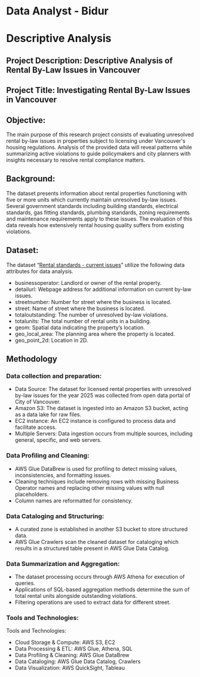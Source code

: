 # Data Analyst - Bidur
# Descriptive Analysis
## Project Description: Descriptive Analysis of Rental By-Law Issues in Vancouver
## Project Title: Investigating Rental By-Law Issues in Vancouver
## Objective:
The main purpose of this research project consists of evaluating unresolved rental by-law issues in properties subject to licensing under Vancouver's housing regulations. Analysis of the provided data will reveal patterns while summarizing active violations to guide policymakers and city planners with insights necessary to resolve rental compliance matters.
## Background:
The dataset presents information about rental properties functioning with five or more units which currently maintain unresolved by-law issues. Several government standards including building standards, electrical standards, gas fitting standards, plumbing standards, zoning requirements and maintenance requirements apply to these issues. The evaluation of this data reveals how extensively rental housing quality suffers from existing violations.
## Dataset:
The dataset “[Rental standards - current issues](https://opendata.vancouver.ca/explore/dataset/rental-standards-current-issues/information/)” utilize the following data attributes for data analysis.
- businessoperator: Landlord or owner of the rental property.
-	detailurl: Webpage address for additional information on current by-law issues.
-	streetnumber: Number for street where the business is located.
-	street: Name of street where the business is located.
-	totaloutstanding: The number of unresolved by-law violations.
-	totalunits: The total number of rental units in a building.
-	geom: Spatial data indicating the property’s location.
-	geo_local_area: The planning area where the property is located.
-	geo_point_2d: Location in 2D. 
## Methodology
### Data collection and preparation:
-	Data Source: The dataset for licensed rental properties with unresolved by-law issues for the year 2025 was collected from open data portal of City of Vancouver.
-	Amazon S3: The dataset is ingested into an Amazon S3 bucket, acting as a data lake for raw files.
-	EC2 instance: An EC2 instance is configured to process data and facilitate access.
-	Multiple Servers: Data ingestion occurs from multiple sources, including general, specific, and web servers.
### Data Profiling and Cleaning:
-	AWS Glue DataBrew is used for profiling to detect missing values, inconsistencies, and formatting issues.
-	Cleaning techniques include removing rows with missing Business Operator names and replacing other missing values with null placeholders.
-	Column names are reformatted for consistency.
### Data Cataloging and Structuring:
- A curated zone is established in another S3 bucket to store structured data.
-	AWS Glue Crawlers scan the cleaned dataset for cataloging which results in a structured table present in AWS Glue Data Catalog.
### Data Summarization and Aggregation: 
-	The dataset processing occurs through AWS Athena for execution of queries.
-	Applications of SQL-based aggregation methods determine the sum of total rental units alongside outstanding violations. 
-	Filtering operations are used to extract data for different street.
### Tools and Technologies:
Tools and Technologies:
- Cloud Storage & Compute: AWS S3, EC2
- Data Processing & ETL: AWS Glue, Athena, SQL
- Data Profiling & Cleaning: AWS Glue DataBrew
- Data Cataloging: AWS Glue Data Catalog, Crawlers
- Data Visualization: AWS QuickSight, Tableau

